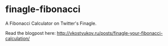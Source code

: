 finagle-fibonacci
=================

A Fibonacci Calculator on Twitter's Finagle. 

Read the blogpost here: http://vkostyukov.ru/posts/finagle-your-fibonacci-calculation/

